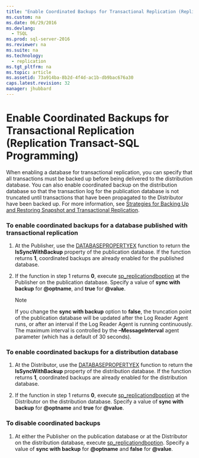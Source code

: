 ```yaml
---
title: "Enable Coordinated Backups for Transactional Replication (Replication Transact-SQL Programming)"
ms.custom: na
ms.date: 06/29/2016
ms.devlang: 
  - TSQL
ms.prod: sql-server-2016
ms.reviewer: na
ms.suite: na
ms.technology: 
  - replication
ms.tgt_pltfrm: na
ms.topic: article
ms.assetid: 73a914ba-8b2d-4f4d-ac1b-db9bac676a30
caps.latest.revision: 32
manager: jhubbard
---
```

# Enable Coordinated Backups for Transactional Replication (Replication Transact-SQL Programming)
When enabling a database for transactional replication, you can specify that all transactions must be backed up before being delivered to the distribution database. You can also enable coordinated backup on the distribution database so that the transaction log for the publication database is not truncated until transactions that have been propagated to the Distributor have been backed up. For more information, see [Strategies for Backing Up and Restoring Snapshot and Transactional Replication](../../Topics/TopicNameNotContainA/Strategies-for-Backing-Up-and-Restoring-Snapshot-and-Transactional-Replication.md).  
  
### To enable coordinated backups for a database published with transactional replication  
  
1.  At the Publisher, use the [DATABASEPROPERTYEX](assetId:///8a9e0ffb-28b5-4640-95b2-a54e3e5ad941) function to return the **IsSyncWithBackup** property of the publication database. If the function returns **1**, coordinated backups are already enabled for the published database.  
  
2.  If the function in step 1 returns **0**, execute [sp_replicationdboption](assetId:///d021864e-3f21-4d1a-89df-6c1086f753bf) at the Publisher on the publication database. Specify a value of **sync with backup** for **@optname**, and **true** for **@value**.  
  
    > [!NOTE]  
    >  If you change the **sync with backup** option to **false**, the truncation point of the publication database will be updated after the Log Reader Agent runs, or after an interval if the Log Reader Agent is running continuously. The maximum interval is controlled by the **–MessageInterval** agent parameter (which has a default of 30 seconds).  
  
### To enable coordinated backups for a distribution database  
  
1.  At the Distributor, use the [DATABASEPROPERTYEX](assetId:///8a9e0ffb-28b5-4640-95b2-a54e3e5ad941) function to return the **IsSyncWithBackup** property of the distribution database. If the function returns **1**, coordinated backups are already enabled for the distribution database.  
  
2.  If the function in step 1 returns **0**, execute [sp_replicationdboption](assetId:///d021864e-3f21-4d1a-89df-6c1086f753bf) at the Distributor on the distribution database. Specify a value of **sync with backup** for **@optname** and **true** for **@value**.  
  
### To disable coordinated backups  
  
1.  At either the Publisher on the publication database or at the Distributor on the distribution database, execute [sp_replicationdboption](assetId:///d021864e-3f21-4d1a-89df-6c1086f753bf). Specify a value of **sync with backup** for **@optname** and **false** for **@value**.